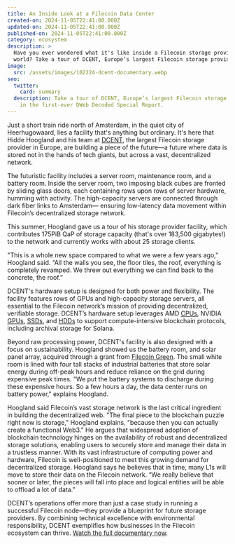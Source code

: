 ```yaml
---
title: An Inside Look at a Filecoin Data Center
created-on: 2024-11-05T22:41:00.000Z
updated-on: 2024-11-05T22:41:00.000Z
published-on: 2024-11-05T22:41:00.000Z
category: ecosystem
description: >
  Have you ever wondered what it's like inside a Filecoin storage provider’s
  world? Take a tour of DCENT, Europe’s largest Filecoin storage provider.
image:
  src: /assets/images/102224-dcent-documentary.webp
seo:
  twitter:
    card: summary
  description: Take a tour of DCENT, Europe’s largest Filecoin storage provider,
    in the first-ever DWeb Decoded Special Report.
---
```


Just a short train ride north of Amsterdam, in the quiet city of Heerhugowaard, lies a facility that's anything but ordinary. It's here that Hidde Hoogland and his team at [DCENT](https://dcent.nl/), the largest Filecoin storage provider in Europe, are building a piece of the future—a future where data is stored not in the hands of tech giants, but across a vast, decentralized network.

The futuristic facility includes a server room, maintenance room, and a battery room. Inside the server room, two imposing black cubes are fronted by sliding glass doors, each containing rows upon rows of server hardware, humming with activity. The high-capacity servers are connected through dark fiber links to Amsterdam— ensuring low-latency data movement within Filecoin’s decentralized storage network.

This summer, Hoogland gave us a tour of his storage provider facility, which contributes 175PiB QaP of storage capacity (that's over 183,500 gigabytes!) to the network and currently works with about 25 storage clients.

"This is a whole new space compared to what we were a few years ago," Hoogland said. “All the walls you see, the floor tiles, the roof, everything is completely revamped. We threw out everything we can find back to the concrete, the roof.”

DCENT's hardware setup is designed for both power and flexibility. The facility features rows of GPUs and high-capacity storage servers, all essential to the Filecoin network’s mission of providing decentralized, verifiable storage. DCENT’s hardware setup leverages AMD [CPUs](https://en.wikipedia.org/wiki/Central_processing_unit), NVIDIA [GPUs](https://en.wikipedia.org/wiki/Graphics_processing_unit), [SSDs](https://en.wikipedia.org/wiki/Solid-state_drive), and [HDDs](https://en.wikipedia.org/wiki/Hard_disk_drive) to support compute-intensive blockchain protocols, including archival storage for Solana.

Beyond raw processing power, DCENT's facility is also designed with a focus on sustainability. Hoogland showed us the battery room, and solar panel array, acquired through a grant from [Filecoin Green](https://filecoin.energy/). The small white room is lined with four tall stacks of industrial batteries that store solar energy during off-peak hours and reduce reliance on the grid during expensive peak times. "We put the battery systems to discharge during these expensive hours. So a few hours a day, the data center runs on battery power," explains Hoogland.

Hoogland said Filecoin’s vast storage network is the last critical ingredient in building the decentralized web. "The final piece to the blockchain puzzle right now is storage," Hoogland explains, "because then you can actually create a functional Web3." He argues that widespread adoption of blockchain technology hinges on the availability of robust and decentralized storage solutions, enabling users to securely store and manage their data in a trustless manner. With its vast infrastructure of computing power and hardware, Filecoin is well-positioned to meet this growing demand for decentralized storage. Hoogland says he believes that in time, many L1s will move to store their data on the Filecoin network. “We really believe that sooner or later, the pieces will fall into place and logical entities will be able to offload a lot of data.”

DCENT’s operations offer more than just a case study in running a successful Filecoin node—they provide a blueprint for future storage providers. By combining technical excellence with environmental responsibility, DCENT exemplifies how businesses in the Filecoin ecosystem can thrive. [Watch the full documentary now](https://youtu.be/ZTWiicsYVOY).
